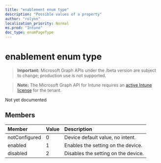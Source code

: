 ```yaml
---
title: "enablement enum type"
description: "Possible values of a property"
author: "rolyon"
localization_priority: Normal
ms.prod: "Intune"
doc_type: enumPageType
---
```


# enablement enum type

> **Important:** Microsoft Graph APIs under the /beta version are subject to change; production use is not supported.

> **Note:** The Microsoft Graph API for Intune requires an [active Intune license](https://go.microsoft.com/fwlink/?linkid=839381) for the tenant.

Not yet documented

## Members
|Member|Value|Description|
|:---|:---|:---|
|notConfigured|0|Device default value, no intent.|
|enabled|1|Enables the setting on the device.|
|disabled|2|Disables the setting on the device.|